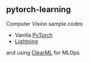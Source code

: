 ## pytorch-learning

Computer Vision sample codes
* Vanilla [PyTorch](https://github.com/pytorch/pytorch)
* [Lightning](https://github.com/Lightning-AI/lightning)

and using [ClearML](https://github.com/allegroai/clearml) for MLOps